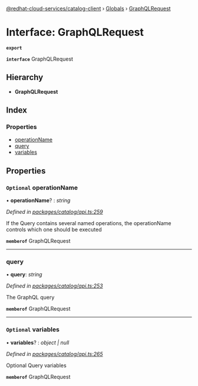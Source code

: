 [@redhat-cloud-services/catalog-client](../README.md) › [Globals](../globals.md) › [GraphQLRequest](graphqlrequest.md)

# Interface: GraphQLRequest

**`export`** 

**`interface`** GraphQLRequest

## Hierarchy

* **GraphQLRequest**

## Index

### Properties

* [operationName](graphqlrequest.md#optional-operationname)
* [query](graphqlrequest.md#query)
* [variables](graphqlrequest.md#optional-variables)

## Properties

### `Optional` operationName

• **operationName**? : *string*

*Defined in [packages/catalog/api.ts:259](https://github.com/fhlavac/javascript-clients/blob/master/packages/catalog/api.ts#L259)*

If the Query contains several named operations, the operationName controls which one should be executed

**`memberof`** GraphQLRequest

___

###  query

• **query**: *string*

*Defined in [packages/catalog/api.ts:253](https://github.com/fhlavac/javascript-clients/blob/master/packages/catalog/api.ts#L253)*

The GraphQL query

**`memberof`** GraphQLRequest

___

### `Optional` variables

• **variables**? : *object | null*

*Defined in [packages/catalog/api.ts:265](https://github.com/fhlavac/javascript-clients/blob/master/packages/catalog/api.ts#L265)*

Optional Query variables

**`memberof`** GraphQLRequest
